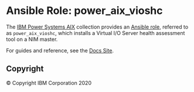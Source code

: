 # Ansible Role: power_aix_vioshc
The [IBM Power Systems AIX](../../README.md) collection provides an [Ansible role](https://docs.ansible.com/ansible/latest/user_guide/playbooks_reuse_roles.html), referred to as `power_aix_vioshc`, which installs a Virtual I/O Server health assessment tool on a NIM master.

For guides and reference, see the [Docs Site](https://ibm.github.io/ansible-power-aix/roles.html).

## Copyright
© Copyright IBM Corporation 2020
